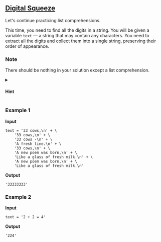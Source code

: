 ## [Digital Squeeze](../../../solutions/3.3/33_g.py)

Let's continue practicing list comprehensions.

This time, you need to find all the digits in a string.
You will be given a variable `text` — a string that may contain any characters.
You need to extract all the digits and collect them into a single string, preserving their order of appearance.

### Note

There should be nothing in your solution except a list comprehension.

<details>
<summary><h4>Hint</h4></summary>

Use the following template:

```python
''.join(... for ... in text if ...)
```

</details>

### Example 1

__Input__
```plaintext
text = '33 cows,\n' + \
    '33 cows,\n' + \
    '33 cows -\n' + \
    'A fresh line.\n' + \
    '33 cows,\n' + \
    'A new poem was born,\n' + \
    'Like a glass of fresh milk.\n' + \
    'A new poem was born,\n' + \
    'Like a glass of fresh milk.\n'
```

__Output__
```plaintext
'33333333'
```

### Example 2

__Input__
```plaintext
text = '2 + 2 = 4'
```

__Output__
```plaintext
'224'
```
